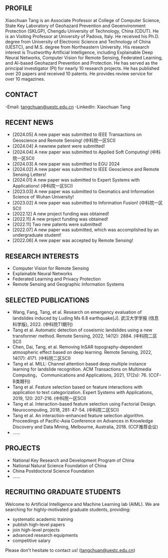 ## PROFILE
Xiaochuan Tang is an Associate Professor at College of Computer Science, State Key Laboratory of Geohazard Prevention and Geoenvironment Protection (SKLGP), Chengdu University of Technology, China (CDUT). He is an Visiting Professor at University of Padova, Italy. He received his Ph.D. degree from University of Electronic Science and Technology of China (UESTC), and M.S. degree from Northeastern University. His research interest is Trustworthy Artificial Intelligence, including Explainable Deep Neural Networks, Computer Vision for Remote Sensing, Federated Learning, and AI-based Geohazard Prevention and Protection. He has served as the principal investigator (PI) for nearly 10 research projects. He has published over 20 papers and received 10 patents. He provides review service for over 10 magazines. 

## CONTACT
-Email: tangchuan@uestc.edu.cn
-LinkedIn: Xiaochuan Tang

## RECENT NEWS
- [2024.05] A new paper was submitted to IEEE Transactions on Geoscience and Remote Sensing! (中科院一区SCI)
- [2024.04] A newnew patent were submitted!
- [2024.04] A new paper was submitted to Applied Soft Computing! (中科院一区SCI)
- [2024.03] A new paper was submitted to EGU 2024
- [2024.02] A new paper was submitted to IEEE Geoscience and Remote Sensing Letters!
- [2024.01] A new paper was submitted to Expert Systems with Applications! (中科院一区SCI)
- [2023.03] A new paper was submitted to Geomatics and Information Science of Wuhan University!
- [2023.02] A new paper was submitted to Information Fusion! (中科院一区SCI)
- [2022.12] A new project funding was obtained!
- [2022.11] A new project funding was obtained!
- [2022.11] Two new patents were submitted!
- [2022.07] A new paper was submitted, which was accomplished by an undergraduate student!  
- [2022.06] A new paper was accepted by Remote Sensing!

## RESEARCH INTERESTS
- Computer Vision for Remote Sensing
- Explainable Neural Networks
- Federated Learning and Privacy Protection
- Remote Sensing and Geographic Information Systems

## SELECTED PUBLICATIONS
- Wang, Fang, Tang, et al. Research on emergency evaluation of landslides induced by Luding Ms 6.8 earthquake[J]. 武汉大学学报 (信息科学版), 2022. (中科院T1期刊)
- Tang et al. Automatic detection of coseismic landslides using a new transformer method. Remote Sensing,  2022, 14(12): 2884. (中科院二区SCI)
- Chen, Dai, Tang, et al. Removing InSAR topography-dependent atmospheric effect based on deep learning. Remote Sensing, 2022, 14(17): 4171. (中科院二区SCI)
- Tang et al. MILL: Channel attention based deep multiple instance learning for landslide recognition. ACM Transactions on Multimedia Computing， Communications and Applications, 2021, 17(2s): 76. (CCF-B类期刊)
- Tang et al. Feature selection based on feature interactions with application to text categorization. Expert Systems with Applications, 2019, 120: 207-216. (中科院一区SCI)
- Tang et al. Interaction-based feature selection using Factorial Design. Neurocomputing, 2018, 281: 47-54. (中科院二区SCI)
- Tang et al. An interaction-enhanced feature selection algorithm. Proceedings of Pacific-Asia Conference on Advances in Knowledge Discovery and Data Mining, Melbourne, Australia, 2018. (CCF推荐会议)
- ......

## PROJECTS
- National Key Research and Development Program of China
- National Natural Science Foundation of China
- China Postdoctoral Science Foundation
- ......

##  RECRUITING GRADUATE STUDENTS
Welcome to Artificial Intelligence and Machine Learning lab (AIML). We are searching for highly-motivated graduate students, providing:
- systematic academic training
- publish high-level papers
- join high-level projects
- advanced research equipments
- competitive salary  

Please don't hesitate to contact us! (tangchuan@uestc.edu.cn)

